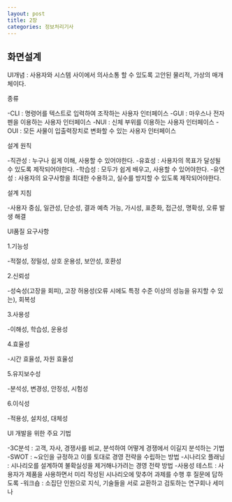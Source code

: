 ```yaml
---
layout: post
title: 2장
categories: 정보처리기사 
---
```


## 화면설계 

UI개념 : 사용자와 시스템 사이에서 의사소통 할 수 있도록 고안된 물리적, 가상의 매개체이다.

종류

-CLI : 명령어를 텍스트로 입력하여 조작하는 사용자 인터페이스 
-GUI : 마우스나 전자펜을 이용하는 사용자 인터페이스
-NUI : 신체 부위를 이용하는 사용자 인터페이스 
-OUI : 모든 사물이 입출력장치로 변화할 수 있는 사용자 인터페이스 

설계 원칙

-직관성 : 누구나 쉽게 이해, 사용할 수 있어야한다.
-유효성 : 사용자의 목표가 달성될 수 있도록 제작되어야한다.
-학습성 : 모두가 쉽게 배우고, 사용할 수 있어야한다.
-유연성 : 사용자의 요구사항을 최대한 수용하고, 실수를 방지할 수 있도록 제작되어야한다.

설계 지침

-사용자 중심, 일관성, 단순성, 결과 예측 가능, 가시성, 표준화, 접근성, 명확성, 오류 발생 해결

UI품질 요구사항

1.기능성

-적절성, 정밀성, 상호 운용성, 보안성, 호환성

2.신뢰성

-성숙성(고장을 회피), 고장 허용성(오류 시에도 특정 수준 이상의 성능을 유지할 수 있는), 회복성 

3.사용성

-이해성, 학습성, 운용성 

4.효율성

-시간 효율성, 자원 효율성

5.유지보수성

-분석성, 변경성, 안정성, 시험성

6.이식성

-적용성, 설치성, 대체성


UI 개발을 위한 주요 기법

-3C분석 : 고객, 자사, 경쟁사를 비교, 분석하여 어떻게 경쟁에서 이길지 분석하는 기법
-SWOT : ~요인을 규정하고 이를 토대로 경영 전략을 수립하는 방법
-시나리오 플래닝 : 시나리오를 설계하여 불확실성을 제거해나가려는 경영 전략 방법
-사용성 테스트 : 사용자가 제품을 사용하면서 미리 작성된 시나리오에 맞추어 과제를 수행 후 질문에 답하도록
-워크숍 : 소집단 인원으로 지식, 기술들을 서로 교환하고 검토하는 연구회나 세미나

